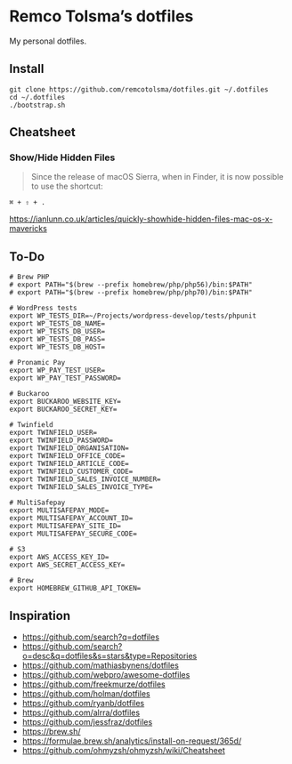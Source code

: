 # Remco Tolsma’s dotfiles

My personal dotfiles.

## Install

```
git clone https://github.com/remcotolsma/dotfiles.git ~/.dotfiles
cd ~/.dotfiles
./bootstrap.sh
```

## Cheatsheet

### Show/Hide Hidden Files

> Since the release of macOS Sierra, when in Finder, it is now possible to use the shortcut:

```
⌘ + ⇧ + .
```

https://ianlunn.co.uk/articles/quickly-showhide-hidden-files-mac-os-x-mavericks

## To-Do

```
# Brew PHP
# export PATH="$(brew --prefix homebrew/php/php56)/bin:$PATH"
# export PATH="$(brew --prefix homebrew/php/php70)/bin:$PATH"

# WordPress tests
export WP_TESTS_DIR=~/Projects/wordpress-develop/tests/phpunit
export WP_TESTS_DB_NAME=
export WP_TESTS_DB_USER=
export WP_TESTS_DB_PASS=
export WP_TESTS_DB_HOST=

# Pronamic Pay
export WP_PAY_TEST_USER=
export WP_PAY_TEST_PASSWORD=

# Buckaroo 
export BUCKAROO_WEBSITE_KEY=
export BUCKAROO_SECRET_KEY=

# Twinfield
export TWINFIELD_USER=
export TWINFIELD_PASSWORD=
export TWINFIELD_ORGANISATION=
export TWINFIELD_OFFICE_CODE=
export TWINFIELD_ARTICLE_CODE=
export TWINFIELD_CUSTOMER_CODE=
export TWINFIELD_SALES_INVOICE_NUMBER=
export TWINFIELD_SALES_INVOICE_TYPE=

# MultiSafepay
export MULTISAFEPAY_MODE=
export MULTISAFEPAY_ACCOUNT_ID=
export MULTISAFEPAY_SITE_ID=
export MULTISAFEPAY_SECURE_CODE=

# S3
export AWS_ACCESS_KEY_ID=
export AWS_SECRET_ACCESS_KEY=

# Brew
export HOMEBREW_GITHUB_API_TOKEN=
```

## Inspiration

- https://github.com/search?q=dotfiles
- https://github.com/search?o=desc&q=dotfiles&s=stars&type=Repositories
- https://github.com/mathiasbynens/dotfiles
- https://github.com/webpro/awesome-dotfiles
- https://github.com/freekmurze/dotfiles
- https://github.com/holman/dotfiles
- https://github.com/ryanb/dotfiles
- https://github.com/alrra/dotfiles
- https://github.com/jessfraz/dotfiles
- https://brew.sh/
- https://formulae.brew.sh/analytics/install-on-request/365d/
- https://github.com/ohmyzsh/ohmyzsh/wiki/Cheatsheet
